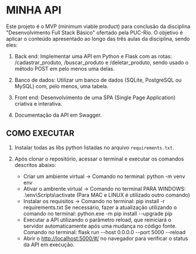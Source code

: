 # MINHA API

Este projeto é o MVP (minimum viable product) para conclusão da disciplina "Desenvolvimento Full Stack Básico" ofertado pela PUC-Rio.
O objetivo é aplicar o conteúdo apresentado ao longo das três aulas da disciplina, sendo eles:

1) Back end: Implementar uma API em Python e Flask com as rotas: /cadastrar_produto, /buscar_produto e /deletar_produto, sendo usado o método POST em pelo menos uma delas.

2) Banco de dados: Utilizar um banco de dados (SQLite, PostgreSQL ou MySQL) com, pelo menos, uma tabela.

3) Front end: Desenvolvimento de uma SPA (Single Page Application) criativa e interativa.

4) Documentação da API em Swagger.


## COMO EXECUTAR 

1) Instalar todas as libs python listadas no arquivo `requirements.txt`.

2) Após clonar o repositório, acessar o terminal e executar os comandos descritos abaixo:

    * Criar um ambiente virtual -> Comando no terminal: python -m venv env
    * Ativar o ambiente virtual ->  Comando no terminal PARA WINDOWS: .\env\Scripts\activate (Para MAC e LINUX é utilizado outro comando)
    * Instalar os requisitos -> Comando no terminal: pip install -r requirements.txt
      Se necessário, fazer a atualização utilizando o comando no terminal: python.exe -m pip install --upgrade pip
    * Executar a API utilizando o parâmetro reload, que reiniciará o servidor automaticamente após uma mudança no código fonte. 
      Comando no terminal: flask run --host 0.0.0.0 --port 5000 --reload
    * Abrir o [http://localhost:5000/#/](http://localhost:5000/#/) no navegador para verificar o status da API em execução.

